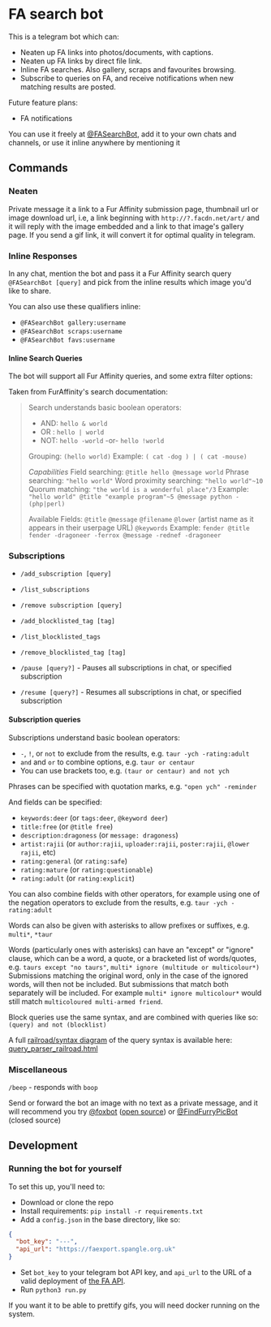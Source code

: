 # FA search bot
This is a telegram bot which can:
- Neaten up FA links into photos/documents, with captions.
- Neaten up FA links by direct file link.
- Inline FA searches. Also gallery, scraps and favourites browsing.
- Subscribe to queries on FA, and receive notifications when new matching results are posted.

Future feature plans:
- FA notifications

You can use it freely at [@FASearchBot](https://t.me/FASearchBot), add it to your own chats and channels, or use it inline anywhere by mentioning it

## Commands

### Neaten

Private message it a link to a Fur Affinity submission page, thumbnail url or image download url, i.e, a link beginning with `http://?.facdn.net/art/` 
and it will reply with the image embedded and a link to that image's gallery page.
If you send a gif link, it will convert it for optimal quality in telegram.

### Inline Responses

In any chat, mention the bot and pass it a Fur Affinity search query
`@FASearchBot [query]` and pick from the inline results which image you'd like to share.

You can also use these qualifiers inline:
- `@FASearchBot gallery:username`
- `@FASearchBot scraps:username`
- `@FASearchBot favs:username`

#### Inline Search Queries

The bot will support all Fur Affinity queries, and some extra filter options:

Taken from FurAffinity's search documentation: 
> Search understands basic boolean operators:
> * AND: `hello & world`
> * OR : `hello | world`
> * NOT: `hello -world` -or- `hello !world`
> 
> Grouping: `(hello world)`
> Example: `( cat -dog ) | ( cat -mouse)`
>
> *Capabilities*
> Field searching: `@title hello @message world`
> Phrase searching: `"hello world"`
> Word proximity searching: `"hello world"~10`
> Quorum matching: `"the world is a wonderful place"/3`
> Example: `"hello world" @title "example program"~5 @message python -(php|perl)`
> 
> Available Fields: `@title` `@message` `@filename` `@lower` (artist name as it appears in their userpage URL) `@keywords`
> Example: `fender @title fender -dragoneer -ferrox @message -rednef -dragoneer`

### Subscriptions

- `/add_subscription [query]`
- `/list_subscriptions`
- `/remove subscription [query]`

- `/add_blocklisted_tag [tag]`
- `/list_blocklisted_tags`
- `/remove_blocklisted_tag [tag]`

- `/pause [query?]` - Pauses all subscriptions in chat, or specified subscription
- `/resume [query?]` - Resumes all subscriptions in chat, or specified subscription

#### Subscription queries

Subscriptions understand basic boolean operators:
- `-`, `!`, or `not` to exclude from the results, e.g. `taur -ych -rating:adult`
- `and` and `or` to combine options, e.g. `taur or centaur`
- You can use brackets too, e.g. `(taur or centaur) and not ych`

Phrases can be specified with quotation marks, e.g. `"open ych" -reminder`

And fields can be specified:
- `keywords:deer` (or `tags:deer`, `@keyword deer`)
- `title:free` (or `@title free`)
- `description:dragoness` (or `message: dragoness`)
- `artist:rajii` (or `author:rajii`, `uploader:rajii`, `poster:rajii`, `@lower rajii`, etc)
- `rating:general` (or `rating:safe`)
- `rating:mature` (or `rating:questionable`)
- `rating:adult` (or `rating:explicit`)

You can also combine fields with other operators, for example using one of the negation operators
 to exclude from the results, e.g. `taur -ych -rating:adult`

Words can also be given with asterisks to allow prefixes or suffixes, e.g. `multi*`, `*taur`

Words (particularly ones with asterisks) can have an "except" or "ignore" clause, 
which can be a word, a quote, or a bracketed list of words/quotes, 
e.g. `taurs except "no taurs"`, `multi* ignore (multitude or multicolour*)`  
Submissions matching the original word, only in the case of the ignored words, will then not be included.
But submissions that match both separately will be included. 
For example `multi* ignore multicolour*` would still match `multicoloured multi-armed friend`.

Block queries use the same syntax, and are combined with queries like so: `(query) and not (blocklist)`

A full [railroad/syntax diagram](https://en.wikipedia.org/wiki/Syntax_diagram) of the query syntax is available here: 
[query_parser_railroad.html](docs/query_parser_railroad.html)

### Miscellaneous

`/beep` - responds with `boop`

Send or forward the bot an image with no text as a private message, and it will recommend you try 
[@foxbot](https://t.me/foxbot) ([open source](https://github.com/Syfaro/foxbot)) or [@FindFurryPicBot](https://t.me/FindFurryPicBot) (closed source)

## Development 

### Running the bot for yourself

To set this up, you'll need to:

 - Download or clone the repo
 - Install requirements: `pip install -r requirements.txt`
 - Add a `config.json` in the base directory, like so:

```json
{
  "bot_key": "---",
  "api_url": "https://faexport.spangle.org.uk"
}
```

- Set `bot_key` to your telegram bot API key, and `api_url` to the URL of a valid deployment of 
[the FA API](https://github.com/Deer-Spangle/faexport).
 - Run `python3 run.py`

If you want it to be able to prettify gifs, you will need docker running on the system.
